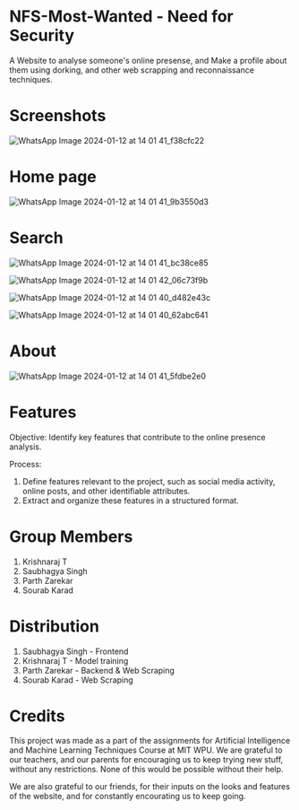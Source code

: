 # NFS-Most-Wanted - Need for Security
A Website to analyse someone's online presense, and Make a profile about them using dorking, and other web scrapping and reconnaissance techniques.  

# Screenshots
![WhatsApp Image 2024-01-12 at 14 01 41_f38cfc22](https://github.com/sourab777karad/NFS-Most-Wanted/assets/119159021/1238e395-f38e-4e69-a030-275836f3c77b)

# Home page

![WhatsApp Image 2024-01-12 at 14 01 41_9b3550d3](https://github.com/sourab777karad/NFS-Most-Wanted/assets/119159021/f989bbd6-ad25-4511-b361-cbfa0f2db086)

# Search
![WhatsApp Image 2024-01-12 at 14 01 41_bc38ce85](https://github.com/sourab777karad/NFS-Most-Wanted/assets/119159021/3ed76e4c-cd64-41c5-bdef-509a64f53012)

![WhatsApp Image 2024-01-12 at 14 01 42_06c73f9b](https://github.com/sourab777karad/NFS-Most-Wanted/assets/119159021/1b02db42-8fac-4910-a5bb-cc92467d5b38)

![WhatsApp Image 2024-01-12 at 14 01 40_d482e43c](https://github.com/sourab777karad/NFS-Most-Wanted/assets/119159021/86e0a863-acfa-47b7-ae1a-1c9bf5e2bb20)

![WhatsApp Image 2024-01-12 at 14 01 40_62abc641](https://github.com/sourab777karad/NFS-Most-Wanted/assets/119159021/a8cc5bc5-014f-4822-b40b-a03e2a9b0cc8)

# About
![WhatsApp Image 2024-01-12 at 14 01 41_5fdbe2e0](https://github.com/sourab777karad/NFS-Most-Wanted/assets/119159021/0752a542-6397-4a7b-a691-8feb97e6c582)

# Features
 Objective: Identify key features that contribute to the online presence analysis.

 Process:
 1. Define features relevant to the project, such as social media activity, online posts, and other identifiable
 attributes.
 2. Extract and organize these features in a structured format.

# Group Members
1. Krishnaraj T
2. Saubhagya Singh
3. Parth Zarekar
4. Sourab Karad

# Distribution
1. Saubhagya Singh - Frontend
2. Krishnaraj T - Model training
3. Parth Zarekar - Backend & Web Scraping
4. Sourab Karad - Web Scraping

# Credits
This project was made as a part of the assignments for Artificial Intelligence and Machine Learning Techniques Course at MIT WPU. We are grateful to our teachers, and our parents for encouraging us to keep trying new stuff, without any restrictions. None of this would be possible without their help.

We are also grateful to our friends, for their inputs on the looks and features of the website, and for constantly encourating us to keep going.


